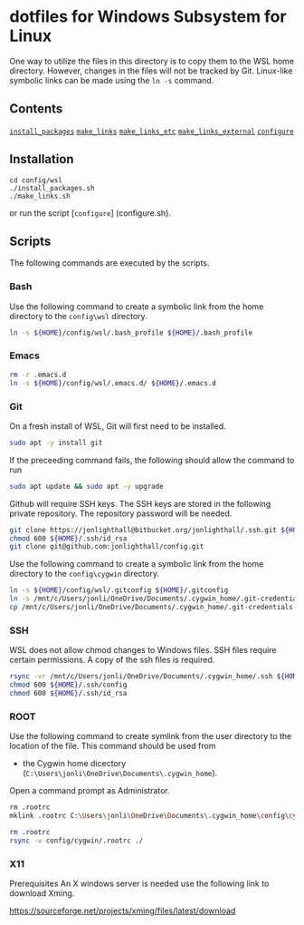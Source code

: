 # dotfiles for Windows Subsystem for Linux
One way to utilize the files in this directory is to copy them to the WSL home directory.
However, changes in the files will not be tracked by Git.
Linux-like symbolic links can be made using the `ln -s` command.

## Contents
[`install_packages`](install_packages.sh)
[`make_links`](make_links.sh)
[`make_links_etc`](make_links_etc.sh)
[`make_links_external`](make_links_external.sh)
[`configure`](configure.sh)

## Installation
````
cd config/wsl
./install_packages.sh
./make_links.sh
````

or run the script [`configure`] (configure.sh).

## Scripts
The following commands are executed by the scripts.

### Bash

Use the following command to create a symbolic link from the home directory to the `config\wsl`
directory.

```bash
ln -s ${HOME}/config/wsl/.bash_profile ${HOME}/.bash_profile
```

### Emacs

```bash
rm -r .emacs.d
ln -s ${HOME}/config/wsl/.emacs.d/ ${HOME}/.emacs.d

```
### Git
On a fresh install of WSL, Git will first need to be installed.
```bash
sudo apt -y install git
```

If the preceeding command fails, the following should allow the command to run
```bash
sudo apt update && sudo apt -y upgrade
```

Github will require SSH keys.
The SSH keys are stored in the following private repository.
The repository password will be needed.
```bash
git clone https://jonlighthall@bitbucket.org/jonlighthall/.ssh.git ${HOME}/.ssh
chmod 600 ${HOME}/.ssh/id_rsa
git clone git@github.com:jonlighthall/config.git
```

Use the following command to create a symbolic link from the home directory to the
`config\cygwin` directory.

```bash
ln -s ${HOME}/config/wsl/.gitconfig ${HOME}/.gitconfig
ln -s /mnt/c/Users/jonli/OneDrive/Documents/.cygwin_home/.git-credentials ${HOME}/.git-credentials
cp /mnt/c/Users/jonli/OneDrive/Documents/.cygwin_home/.git-credentials ${HOME}/
```

### SSH

WSL does not allow chmod changes to Windows files. SSH files require certain permissions. A copy
of the ssh files is required.

```bash
rsync -vr /mnt/c/Users/jonli/OneDrive/Documents/.cygwin_home/.ssh ${HOME}/.ssh
chmod 600 ${HOME}/.ssh/config 
chmod 600 ${HOME}/.ssh/id_rsa
```

### ROOT

Use the following command to create symlink from the user directory to the location of the
file. This command should be used from

* the Cygwin home dicectory (`C:\Users\jonli\OneDrive\Documents\.cygwin_home`).

Open a command prompt as Administrator.
```bash
rm .rootrc
mklink .rootrc C:\Users\jonli\OneDrive\Documents\.cygwin_home\config\cygwin\.rootrc
```

```bash
rm .rootrc
rsync -v config/cygwin/.rootrc ./
```

### X11
Prerequisites 
An X windows server is needed use the following link to download Xming.

https://sourceforge.net/projects/xming/files/latest/download
